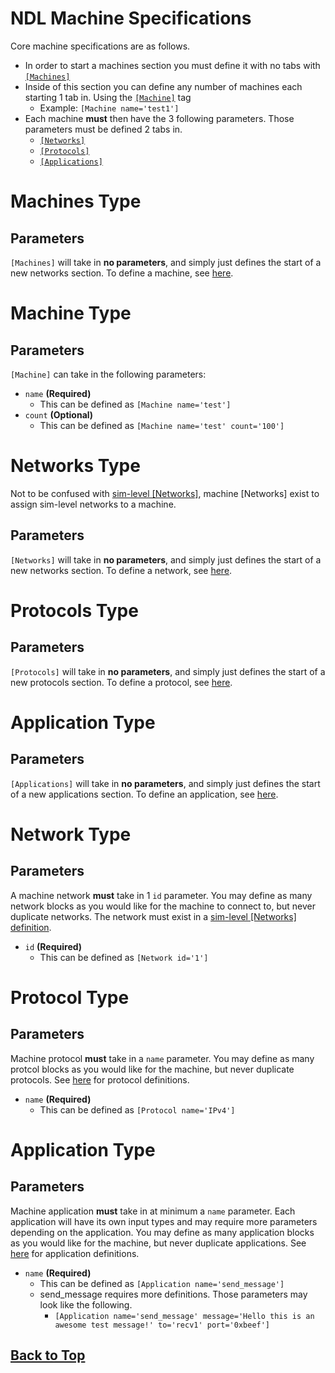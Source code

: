 # <a id="machines-top"></a> NDL Machine Specifications

Core machine specifications are as follows.

- In order to start a machines section you must define it with no tabs with [`[Machines]`](#machines-type)
- Inside of this section you can define any number of machines each starting 1 tab in. Using the [`[Machine]`](#machine-type) tag
  - Example: `[Machine name='test1']`
- Each machine **must** then have the 3 following parameters. Those parameters must be defined 2 tabs in.
  - [`[Networks]`](#machine-networks-type)
  - [`[Protocols]`](#protocols-type)
  - [`[Applications]`](#applications-type)

# <a id="machines-type"></a> Machines Type

## Parameters

`[Machines]` will take in **no parameters**, and simply just defines the start of a new networks section. To define a machine, see [here](#machine-type).

# <a id="machine-type"></a> Machine Type

## Parameters

`[Machine]` can take in the following parameters:

- `name` **(Required)**
    - This can be defined as `[Machine name='test']`
- `count` **(Optional)**
    - This can be defined as `[Machine name='test' count='100']`

# <a id="machine-networks-type"></a> Networks Type

Not to be confused with [sim-level \[Networks\]](Networks.md), machine [Networks] exist to assign sim-level networks to a machine.

## Parameters

`[Networks]` will take in **no parameters**, and simply just defines the start of a new networks section. To define a network, see [here](#machine-network-type).

# <a id="protocols-type"></a> Protocols Type

## Parameters

`[Protocols]` will take in **no parameters**, and simply just defines the start of a new protocols section. To define a protocol, see [here](#protocol-type).

# <a id="applications-type"></a> Application Type

## Parameters

`[Applications]` will take in **no parameters**, and simply just defines the start of a new applications section. To define an application, see [here](#application-type).

# <a id="machine-network-type"></a> Network Type

## Parameters

A machine network **must** take in 1 `id` parameter. You may define as many network blocks as you would like for the machine to connect to, but never duplicate networks. The network must exist in a [sim-level \[Networks\] definition](Networks.md).

- `id` **(Required)**
  - This can be defined as `[Network id='1']`

# <a id="protocol-type"></a> Protocol Type

## Parameters

Machine protocol **must** take in a `name` parameter. You may define as many protcol blocks as you would like for the machine, but never duplicate protocols. See [here](Protocol.md) for protocol definitions.

- `name` **(Required)**
  - This can be defined as `[Protocol name='IPv4']`

# <a id="application-type"></a> Application Type

## Parameters

Machine application **must** take in at minimum a `name` parameter. Each application will have its own input types and may require more parameters depending on the application. You may define as many application blocks as you would like for the machine, but never duplicate applications. See [here](Application.md) for application definitions.

- `name` **(Required)**
  - This can be defined as `[Application name='send_message']`
  - send_message requires more definitions. Those parameters may look like the following.
    - `[Application name='send_message' message='Hello this is an awesome test message!' to='recv1' port='0xbeef']`

## [Back to Top](#machines-top)